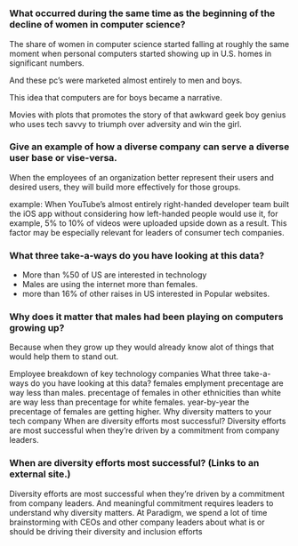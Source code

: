 
# 

### What occurred during the same time as the beginning of the decline of women in computer science?
The share of women in computer science started falling at roughly the same moment when personal computers started showing up in U.S. homes in significant numbers.

And these pc’s were marketed almost entirely to men and boys.

This idea that computers are for boys became a narrative.

Movies with plots that promotes the story of that awkward geek boy genius who uses tech savvy to triumph over adversity and win the girl.


### Give an example of how a diverse company can serve a diverse user base or vise-versa.
When the employees of an organization better represent their users and desired users, they will build more effectively for those groups.

example: When YouTube’s almost entirely right-handed developer team built the iOS app without considering how left-handed people would use it, for example, 5% to 10% of videos were uploaded upside down as a result. This factor may be especially relevant for leaders of consumer tech companies.

### What three take-a-ways do you have looking at this data?

* More than %50 of US are interested in technology
* Males are using the internet more than females.
* more than 16% of other raises in US interested in Popular websites.

### Why does it matter that males had been playing on computers growing up?
Because when they grow up they would already know alot of things that would help them to stand out.

Employee breakdown of key technology companies What three take-a-ways do you have looking at this data? females emplyment precentage are way less than males. precentage of females in other ethnicities than white are way less than precentage for white females. year-by-year the precentage of females are getting higher. Why diversity matters to your tech company When are diversity efforts most successful? Diversity efforts are most successful when they’re driven by a commitment from company leaders.


### When are diversity efforts most successful? (Links to an external site.)

Diversity efforts are most successful when they’re driven by a commitment from company leaders. And meaningful commitment requires leaders to understand why diversity matters. At Paradigm, we spend a lot of time brainstorming with CEOs and other company leaders about what is or should be driving their diversity and inclusion efforts